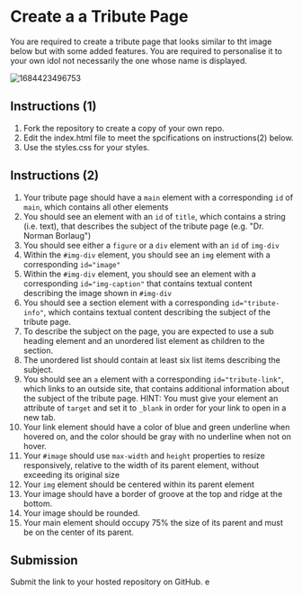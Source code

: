 # Create a a Tribute Page

You are required to create a tribute page that looks similar to tht image below but with some added features. You are required to personalise it to your own idol not necessarily the one whose name is displayed.

![1684423496753](image/readme/1684423496753.png)

## Instructions (1)

1. Fork the repository to create a copy of your own repo.
2. Edit the index.html file to meet the spcifications on instructions(2) below.
3. Use the styles.css for your styles.

## Instructions (2)

1. Your tribute page should have a `main` element with a corresponding `id` of `main`, which contains all other elements
2. You should see an element with an `id` of `title`, which contains a string (i.e. text), that describes the subject of the tribute page (e.g. "Dr. Norman Borlaug")
3. You should see either a `figure` or a `div` element with an `id` of `img-div`
4. Within the `#img-div` element, you should see an `img` element with a corresponding `id="image"`
5. Within the `#img-div` element, you should see an element with a corresponding `id="img-caption"` that contains textual content describing the image shown in `#img-div`
6. You should see a section element with a corresponding `id="tribute-info"`, which contains textual content describing the subject of the tribute page.
7. To describe the subject on the page, you are expected to use a sub heading element and an unordered list element as children to the section.
8. The unordered list should contain at least six list items describing the subject.
9. You should see an `a` element with a corresponding `id="tribute-link"`, which links to an outside site, that contains additional information about the subject of the tribute page. HINT: You must give your element an attribute of `target` and set it to `_blank` in order for your link to open in a new tab.
10. Your link element should have a color of blue and green underline when hovered on, and the color should be gray with no underline when not on hover.
11. Your `#image` should use `max-width` and `height` properties to resize responsively, relative to the width of its parent element, without exceeding its original size
12. Your `img` element should be centered within its parent element
13. Your image should have a border of groove at the top and ridge at the bottom.
14. Your image should be rounded.
15. Your main element should occupy 75% the size of its parent and must be on the center of its parent.

## Submission

Submit the link to your hosted repository on GitHub.
e